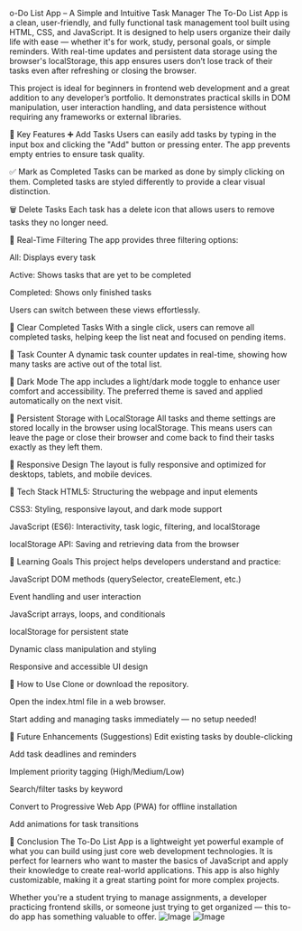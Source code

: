 o-Do List App – A Simple and Intuitive Task Manager
The To-Do List App is a clean, user-friendly, and fully functional task management tool built using HTML, CSS, and JavaScript. It is designed to help users organize their daily life with ease — whether it's for work, study, personal goals, or simple reminders. With real-time updates and persistent data storage using the browser's localStorage, this app ensures users don’t lose track of their tasks even after refreshing or closing the browser.

This project is ideal for beginners in frontend web development and a great addition to any developer’s portfolio. It demonstrates practical skills in DOM manipulation, user interaction handling, and data persistence without requiring any frameworks or external libraries.

🌟 Key Features
➕ Add Tasks
Users can easily add tasks by typing in the input box and clicking the "Add" button or pressing enter. The app prevents empty entries to ensure task quality.

✅ Mark as Completed
Tasks can be marked as done by simply clicking on them. Completed tasks are styled differently to provide a clear visual distinction.

🗑️ Delete Tasks
Each task has a delete icon that allows users to remove tasks they no longer need.

🔁 Real-Time Filtering
The app provides three filtering options:

All: Displays every task

Active: Shows tasks that are yet to be completed

Completed: Shows only finished tasks

Users can switch between these views effortlessly.

🧹 Clear Completed Tasks
With a single click, users can remove all completed tasks, helping keep the list neat and focused on pending items.

🔢 Task Counter
A dynamic task counter updates in real-time, showing how many tasks are active out of the total list.

🌙 Dark Mode
The app includes a light/dark mode toggle to enhance user comfort and accessibility. The preferred theme is saved and applied automatically on the next visit.

💾 Persistent Storage with LocalStorage
All tasks and theme settings are stored locally in the browser using localStorage. This means users can leave the page or close their browser and come back to find their tasks exactly as they left them.

📱 Responsive Design
The layout is fully responsive and optimized for desktops, tablets, and mobile devices.

🧰 Tech Stack
HTML5: Structuring the webpage and input elements

CSS3: Styling, responsive layout, and dark mode support

JavaScript (ES6): Interactivity, task logic, filtering, and localStorage

localStorage API: Saving and retrieving data from the browser

🧠 Learning Goals
This project helps developers understand and practice:

JavaScript DOM methods (querySelector, createElement, etc.)

Event handling and user interaction

JavaScript arrays, loops, and conditionals

localStorage for persistent state

Dynamic class manipulation and styling

Responsive and accessible UI design

🚀 How to Use
Clone or download the repository.

Open the index.html file in a web browser.

Start adding and managing tasks immediately — no setup needed!

🔮 Future Enhancements (Suggestions)
Edit existing tasks by double-clicking

Add task deadlines and reminders

Implement priority tagging (High/Medium/Low)

Search/filter tasks by keyword

Convert to Progressive Web App (PWA) for offline installation

Add animations for task transitions

📌 Conclusion
The To-Do List App is a lightweight yet powerful example of what you can build using just core web development technologies. It is perfect for learners who want to master the basics of JavaScript and apply their knowledge to create real-world applications. This app is also highly customizable, making it a great starting point for more complex projects.

Whether you're a student trying to manage assignments, a developer practicing frontend skills, or someone just trying to get organized — this to-do app has something valuable to offer.
![Image](https://github.com/user-attachments/assets/664f8bfd-6fe3-4937-96a2-524fa3059f53)
![Image](https://github.com/user-attachments/assets/4a10cdcc-0535-4de2-a6a4-dd07f3e81805)
